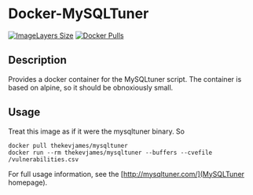 # Docker-MySQLTuner

[![ImageLayers Size](https://img.shields.io/imagelayers/image-size/thekevjames/mysqltuner/latest.svg)]()
[![Docker Pulls](https://img.shields.io/docker/pulls/thekevjames/mysqltuner.svg)]()

## Description

Provides a docker container for the MySQLtuner script. The container is based
on alpine, so it should be obnoxiously small.

## Usage

Treat this image as if it were the mysqltuner binary. So

    docker pull thekevjames/mysqltuner
    docker run --rm thekevjames/mysqltuner --buffers --cvefile /vulnerabilities.csv

For full usage information, see the [http://mysqltuner.com/](MySQLTuner homepage).
